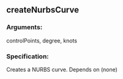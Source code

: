 ## createNurbsCurve
### Arguments: 
controlPoints, degree, knots
### Specification: 
Creates a NURBS curve. Depends on (none)
